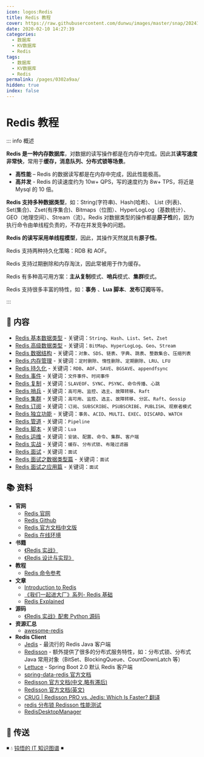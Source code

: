 ```yaml
---
icon: logos:Redis
title: Redis 教程
cover: https://raw.githubusercontent.com/dunwu/images/master/snap/202411231010326.png
date: 2020-02-10 14:27:39
categories:
  - 数据库
  - KV数据库
  - Redis
tags:
  - 数据库
  - KV数据库
  - Redis
permalink: /pages/0302a9aa/
hidden: true
index: false
---
```


# Redis 教程

::: info 概述

**Redis 是一种内存数据库**，对数据的读写操作都是在内存中完成。因此其**读写速度非常快**，常用于**缓存，消息队列、分布式锁等场景**。

- **高性能** – Redis 的数据读写都是在内存中完成，因此性能极高。
- **高并发** - Redis 的读速度约为 10w+ QPS，写的速度约为 8w+ TPS，将近是 Mysql 的 10 倍。

**Redis 支持多种数据类型**，如：String(字符串)、Hash(哈希)、 List (列表)、Set(集合)、Zset(有序集合)、Bitmaps（位图）、HyperLogLog（基数统计）、GEO（地理空间）、Stream（流）。Redis 对数据类型的操作都是**原子性**的，因为执行命令由单线程负责的，不存在并发竞争的问题。

**Redis 的读写采用单线程模型**，因此，其操作天然就具有**原子性**。

Redis 支持两种持久化策略：RDB 和 AOF。

Redis 支持过期删除和内存淘汰，因此常被用于作为缓存。

Redis 有多种高可用方案：**主从复制**模式、**哨兵**模式、**集群**模式。

Redis 支持很多丰富的特性，如：**事务** 、**Lua 脚本**、**发布订阅**等等。

:::

## 📖 内容

- [Redis 基本数据类型](Redis_数据类型.md) - 关键词：`String`、`Hash`、`List`、`Set`、`Zset`
- [Redis 高级数据类型](Redis_数据类型二.md) - 关键词：`BitMap`、`HyperLogLog`、`Geo`、`Stream`
- [Redis 数据结构](Redis_数据结构.md) - 关键词：`对象`、`SDS`、`链表`、`字典`、`跳表`、`整数集合`、`压缩列表`
- [Redis 内存管理](Redis_内存管理.md) - 关键词：`定时删除`、`惰性删除`、`定期删除`、`LRU`、`LFU`
- [Redis 持久化](Redis_持久化.md) - 关键词：`RDB`、`AOF`、`SAVE`、`BGSAVE`、`appendfsync`
- [Redis 事件](Redis_事件.md) - 关键词：`文件事件`、`时间事件`
- [Redis 复制](Redis_复制.md) - 关键词：`SLAVEOF`、`SYNC`、`PSYNC`、`命令传播`、`心跳`
- [Redis 哨兵](Redis_哨兵.md) - 关键词：`高可用`、`监控`、`选主`、`故障转移`、`Raft`
- [Redis 集群](Redis_集群.md) - 关键词：`高可用`、`监控`、`选主`、`故障转移`、`分区`、`Raft`、`Gossip`
- [Redis 订阅](Redis_订阅.md) - 关键词：`订阅`、`SUBSCRIBE`、`PSUBSCRIBE`、`PUBLISH`、`观察者模式`
- [Redis 独立功能](Redis_事务.md) - 关键词：`事务`、`ACID`、`MULTI`、`EXEC`、`DISCARD`、`WATCH`
- [Redis 管道](Redis_管道.md) - 关键词：`Pipeline`
- [Redis 脚本](Redis_脚本.md) - 关键词：`Lua`
- [Redis 运维](Redis_运维.md) - 关键词：`安装`、`配置`、`命令`、`集群`、`客户端`
- [Redis 实战](Redis_实战.md) - 关键词：`缓存`、`分布式锁`、`布隆过滤器`
- [Redis 面试](Redis_面试.md) - 关键词：`面试`
- [Redis 面试之数据类型篇](Redis_面试_数据类型.md) - 关键词：`面试`
- [Redis 面试之应用篇](Redis_面试_应用.md) - 关键词：`面试`

## 📚 资料

- **官网**
  - [Redis 官网](https://redis.io/)
  - [Redis Github](https://github.com/antirez/redis)
  - [Redis 官方文档中文版](http://redis.cn/)
  - [Redis 在线环境](https://try.redis.io/)
- **书籍**
  - [《Redis 实战》](https://item.jd.com/11791607.html)
  - [《Redis 设计与实现》](https://item.jd.com/11486101.html)
- **教程**
  - [Redis 命令参考](http://redisdoc.com/)
- **文章**
  - [Introduction to Redis](https://www.slideshare.net/dvirsky/introduction-to-redis)
  - [《我们一起进大厂》系列- Redis 基础](https://juejin.im/post/5db66ed9e51d452a2f15d833)
  - [Redis Explained](https://architecturenotes.co/p/redis)
- **源码**
  - [《Redis 实战》配套 Python 源码](https://github.com/josiahcarlson/redis-in-action)
- **资源汇总**
  - [awesome-redis](https://github.com/JamzyWang/awesome-redis)
- **Redis Client**
  - [Jedis](https://github.com/xetorthio/jedis) - 最流行的 Redis Java 客户端
  - [Redisson](https://github.com/redisson/redisson) - 额外提供了很多的分布式服务特性，如：分布式锁、分布式 Java 常用对象（BitSet、BlockingQueue、CountDownLatch 等）
  - [Lettuce](https://github.com/lettuce-io/lettuce-core) - Spring Boot 2.0 默认 Redis 客户端
  - [spring-data-redis 官方文档](https://docs.spring.io/spring-data/redis/docs/1.8.13.RELEASE/reference/html/)
  - [Redisson 官方文档(中文,略有滞后)](https://github.com/redisson/redisson/wiki/%E7%9B%AE%E5%BD%95)
  - [Redisson 官方文档(英文)](https://github.com/redisson/redisson/wiki/Table-of-Content)
  - [CRUG | Redisson PRO vs. Jedis: Which Is Faster? 翻译](https://www.jianshu.com/p/82f0d5abb002)
  - [redis 分布锁 Redisson 性能测试](https://blog.csdn.net/everlasting_188/article/details/51073505)
  - [RedisDesktopManager](https://github.com/uglide/RedisDesktopManager)

## 🚪 传送

◾ 💧 [钝悟的 IT 知识图谱](https://dunwu.github.io/waterdrop/) ◾